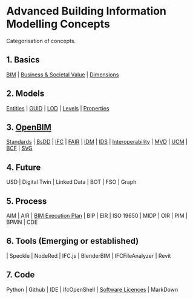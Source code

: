 # Advanced Building Information Modelling Concepts

Categorisation of concepts.

## 1. Basics
[BIM] | [Business & Societal Value] | [Dimensions]

## 2. Models
[Entities] | [GUID] | [LOD] | [Levels] | [Properties]

## 3. [OpenBIM]
[Standards] | [BsDD] | [IFC] | [FAIR] | [IDM] | [IDS] | [Interoperability] | [MVD] | [UCM] | [BCF] | [SVG]

## 4. Future
USD | Digital Twin | Linked Data | BOT | FSO | Graph

## 5. Process
AIM | AIR | [BIM Execution Plan] | BIP |  EIR | ISO 19650 | MIDP | OIR | PIM | BPMN | CDE

## 6. Tools (Emerging or established)
| Speckle | NodeRed | IFC.js | BlenderBIM | IFCFileAnalyzer | Revit 

## 7. Code
Python | Github | IDE | IfcOpenShell | [Software Licences] | MarkDown 


<!--- the list of links --->
[BIM]:(/41934/Concepts/BIM)
[Entities]:(/41934/Concepts/Entities)
[GUID]:(/41934/Concepts/GUID)
[LOD]:(/41934/Concepts/LOD)
[Levels]:(/41934/Concepts/Levels)
[Properties]:(/41934/Concepts/Properties)

[Standards]:(/41934/Concepts/Standards)
[BsDD]:(/41934/Concepts/BsDD)
[IFC]:(/41934/Concepts/IFC)
[FAIR]:(/41934/Concepts/FAIR)
[IDM]:(/41934/Concepts/IDM)
[IDS]:(/41934/Concepts/IDS)
[Interoperability]:(/41934/Concepts/Interoperability)
[MVD]:(/41934/Concepts/MVD)
[UCM]:(/41934/Concepts/UCM)
[BCF]:(/41934/Concepts/BCF)
[SVG]:(/41934/Concepts/SVG)

[Dimensions]:(/41934/Concepts/Dimensions)
[Standards]:(/41934/Concepts/Standards)
[Software Licences]:(/41934/Concepts/SoftwareLicences)
[OpenBIM]:(/41934/Concepts/OpenBIM)
[BIM Execution Plan]:(/41934/Concepts/BIMExecutionPlan)
[Business & Societal Value]: (/41934/Concepts/BusinessAndSocietalValue)
[Linked Data]:(/41934/Concepts/LinkedData)
